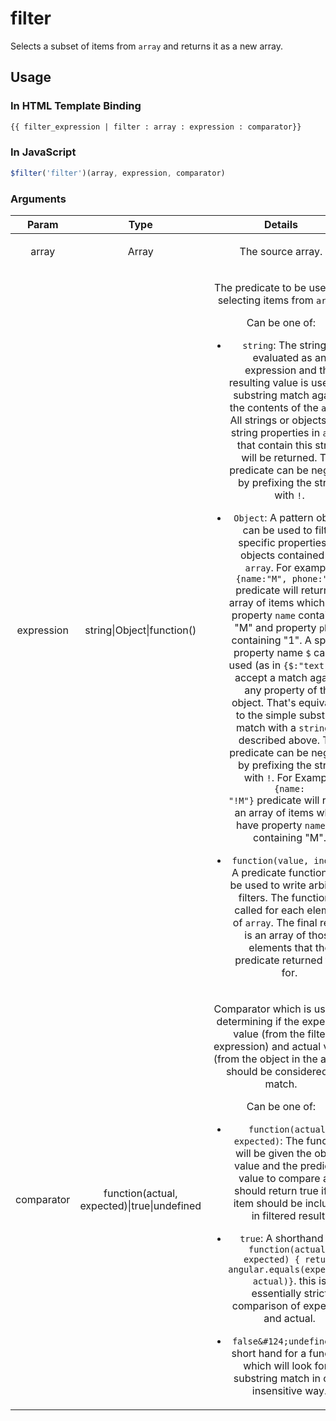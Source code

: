 



# filter








Selects a subset of items from `array` and returns it as a new array.









 ## Usage
### In HTML Template Binding


```html
{{ filter_expression | filter : array : expression : comparator}}
```

### In JavaScript

```js
$filter('filter')(array, expression, comparator)
```



### Arguments

| Param | Type | Details |
| :--: | :--: | :--: |
| array | Array | <p>The source array.</p>  |
| expression | string&#124;Object&#124;function() | <p>The predicate to be used for selecting items from <code>array</code>.</p> <p>  Can be one of:</p> <ul> <li><p><code>string</code>: The string is evaluated as an expression and the resulting value is used for substring match against the contents of the <code>array</code>. All strings or objects with string properties in <code>array</code> that contain this string will be returned. The predicate can be negated by prefixing the string with <code>!</code>.</p> </li> <li><p><code>Object</code>: A pattern object can be used to filter specific properties on objects contained by <code>array</code>. For example <code>{name:&quot;M&quot;, phone:&quot;1&quot;}</code> predicate will return an array of items which have property <code>name</code> containing &quot;M&quot; and property <code>phone</code> containing &quot;1&quot;. A special property name <code>$</code> can be used (as in <code>{$:&quot;text&quot;}</code>) to accept a match against any property of the object. That&#39;s equivalent to the simple substring match with a <code>string</code> as described above. The predicate can be negated by prefixing the string with <code>!</code>. For Example <code>{name: &quot;!M&quot;}</code> predicate will return an array of items which have property <code>name</code> not containing &quot;M&quot;.</p> </li> <li><p><code>function(value, index)</code>: A predicate function can be used to write arbitrary filters. The function is called for each element of <code>array</code>. The final result is an array of those elements that the predicate returned true for.</p> </li> </ul>  |
| comparator | function(actual, expected)&#124;true&#124;undefined | <p>Comparator which is used in determining if the expected value (from the filter expression) and actual value (from the object in the array) should be considered a match.</p> <p>  Can be one of:</p> <ul> <li><p><code>function(actual, expected)</code>: The function will be given the object value and the predicate value to compare and should return true if the item should be included in filtered result.</p> </li> <li><p><code>true</code>: A shorthand for <code>function(actual, expected) { return angular.equals(expected, actual)}</code>. this is essentially strict comparison of expected and actual.</p> </li> <li><p><code>false&amp;#124;undefined</code>: A short hand for a function which will look for a substring match in case insensitive way.</p> </li> </ul>  |






